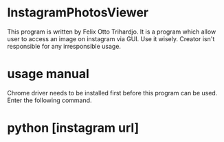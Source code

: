 # InstagramPhotosViewer
This program is written by Felix Otto Trihardjo. It is a program which allow user to access an image on instagram via GUI. Use it wisely. Creator isn't responsible for any irresponsible usage.
# usage manual
Chrome driver needs to be installed first before this program can be used. Enter the following command.
# python [instagram url]
